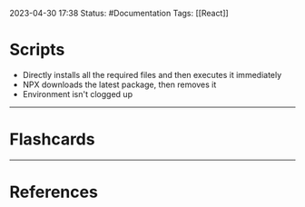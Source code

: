 2023-04-30 17:38
Status: #Documentation 
Tags: [[React]]

# Scripts

* Directly installs all the required files and then executes it immediately
* NPX downloads the latest package, then removes it
* Environment isn't clogged up








___
# Flashcards



---
# References
